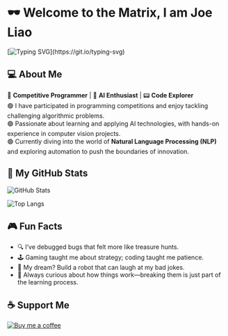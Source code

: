 # 🕶️ Welcome to the Matrix, I am Joe Liao

[![Typing SVG](https://readme-typing-svg.demolab.com?font=Source+Code+Pro&weight=700&size=24&duration=4000&pause=500&color=00FF00&background=000000&center=true&vCenter=true&width=600&lines=Hello+World!;I+am+a+Software+Developer.;Code+is+my+reality.;Welcome+to+the+Matrix.)](https://git.io/typing-svg)

## 💻 About Me
👾 **Competitive Programmer** | 🤖 **AI Enthusiast** | 📟 **Code Explorer**  
🟢 I have participated in programming competitions and enjoy tackling challenging algorithmic problems.  
🟢 Passionate about learning and applying AI technologies, with hands-on experience in computer vision projects.  
🟢 Currently diving into the world of **Natural Language Processing (NLP)** and exploring automation to push the boundaries of innovation.

## 💾 My GitHub Stats

![GitHub Stats](https://github-readme-stats.vercel.app/api?username=0857boy&theme=dark&show_icons=true&hide_border=true&count_private=true&title_color=00FF00&icon_color=00FF00&text_color=FFFFFF&bg_color=000000)

![Top Langs](https://github-readme-stats.vercel.app/api/top-langs/?username=0857boy&layout=compact&theme=dark&hide_border=true&title_color=00FF00&text_color=FFFFFF&bg_color=000000)

## 🎮 Fun Facts
- 🔍 I’ve debugged bugs that felt more like treasure hunts.  
- 🕹️ Gaming taught me about strategy; coding taught me patience.  
- 🦾 My dream? Build a robot that can laugh at my bad jokes.  
- 🧩 Always curious about how things work—breaking them is just part of the learning process.  

## ☕ Support Me

[![Buy me a coffee](https://img.shields.io/badge/Buy%20Me%20a%20Coffee-000000?style=for-the-badge&logo=buymeacoffee&logoColor=00FF00)](https://www.buymeacoffee.com/0857boy)
